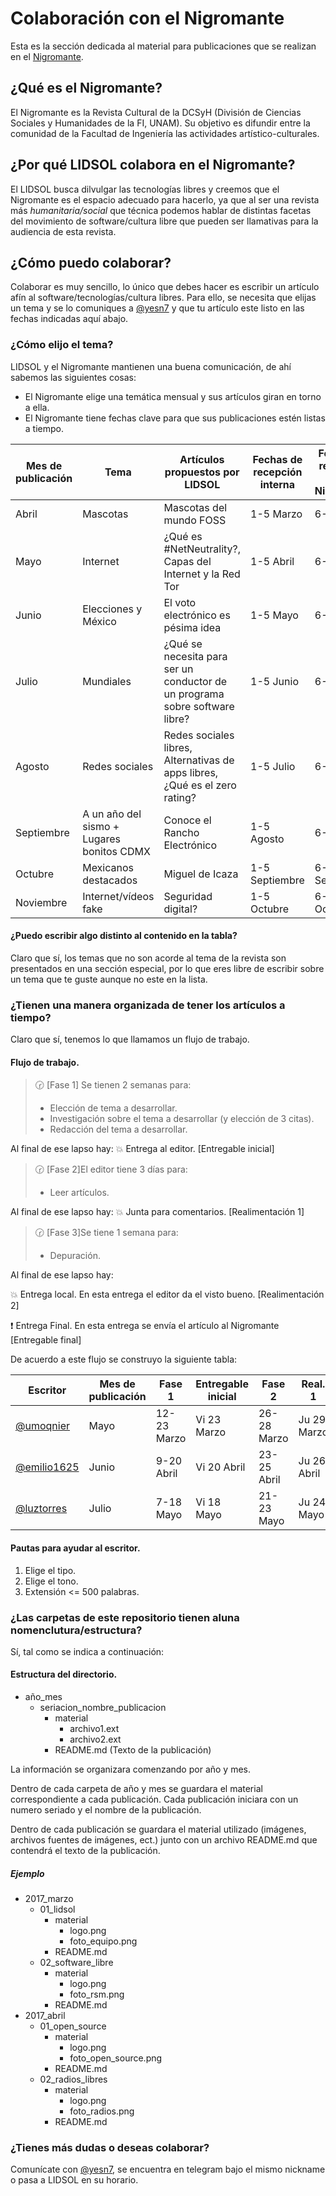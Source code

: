 # Colaboración con el Nigromante
Esta es la sección dedicada al material para publicaciones que se realizan en el [Nigromante](http://www.dcsyhfimapodo.unam.mx/nigromante/).

## ¿Qué es el Nigromante?
El Nigromante es la Revista Cultural de la DCSyH (División de Ciencias Sociales y Humanidades de la FI, UNAM). Su objetivo es difundir entre la comunidad de la Facultad de Ingeniería las actividades artístico-culturales.

## ¿Por qué LIDSOL colabora en el Nigromante?
El LIDSOL busca dilvulgar las tecnologías libres y creemos que el Nigromante es el espacio adecuado para hacerlo, ya que al ser una revista más *humanitaria/social* que técnica podemos hablar de distintas facetas del movimiento de software/cultura libre que pueden ser llamativas para la audiencia de esta revista.

## ¿Cómo puedo colaborar?
Colaborar es muy sencillo, lo único que debes hacer es escribir un artículo afín al software/tecnologías/cultura libres.
Para ello, se necesita que elijas un tema y se lo comuniques a [@yesn7](https://github.com/yesn7) y que tu artículo este listo en las fechas indicadas aquí abajo.

### ¿Cómo elijo el tema?
LIDSOL y el Nigromante mantienen una buena comunicación, de ahí sabemos las siguientes cosas:
- El Nigromante elige una temática mensual y sus artículos giran en torno a ella.
- El Nigromante tiene fechas clave para que sus publicaciones estén listas a tiempo.

Mes de publicación       | Tema    | Artículos propuestos por LIDSOL | Fechas de recepción interna| Fechas de recepción del Nigromante
----------|---------|---------------------------------|-|-
Abril     |Mascotas | Mascotas del mundo FOSS|1-5 Marzo| 6-9 Marzo
Mayo      |Internet | ¿Qué es #NetNeutrality?, Capas del Internet y la Red Tor|1-5 Abril|6-9 Abril
Junio     |Elecciones y México| El voto electrónico es pésima idea| 1-5 Mayo|6-9 Mayo
Julio     |Mundiales| ¿Qué se necesita para ser un conductor de un programa sobre software libre?| 1-5 Junio|6-9 Junio
Agosto    |Redes sociales| Redes sociales libres, Alternativas de apps libres, ¿Qué es el zero rating?| 1-5 Julio|6-9 Julio
Septiembre|A un año del sismo + Lugares bonitos CDMX| Conoce el Rancho Electrónico| 1-5 Agosto|6-9 Agosto
Octubre   |Mexicanos destacados| Miguel de Icaza|1-5 Septiembre|6-9 Septiembre
Noviembre |Internet/vídeos fake | Seguridad digital?| 1-5 Octubre|6-9 Octubre

#### ¿Puedo escribir algo distinto al contenido en la tabla?
Claro que sí, los temas que no son acorde al tema de la revista son presentados en una sección especial, por lo que eres libre de escribir sobre un tema que te guste aunque no este en la lista.

### ¿Tienen una manera organizada de tener los artículos a tiempo?
Claro que sí, tenemos lo que llamamos un flujo de trabajo.

#### Flujo de trabajo.

>  :clock230: [Fase 1] Se tienen 2 semanas para:
>- Elección de tema a desarrollar.
>- Investigación sobre el tema a desarrollar (y elección de 3 citas).
>- Redacción del tema a desarrollar.

 Al final de ese lapso hay:
 :boom: Entrega al editor. [Entregable inicial]

> :clock230: [Fase 2]El editor tiene 3 días para:
>- Leer artículos.

Al final de ese lapso hay:
:boom: Junta para comentarios. [Realimentación 1]  

> :clock230: [Fase 3]Se tiene 1 semana para:
>- Depuración.

Al final de ese lapso hay:

 :boom: Entrega local. En esta entrega el editor da el visto bueno. [Realimentación 2]

 :exclamation: Entrega Final. En esta entrega se envía el artículo al Nigromante [Entregable final]

De acuerdo a este flujo se construyo la siguiente tabla:

Escritor| Mes de publicación | Fase 1 | Entregable inicial| Fase 2 | Real. 1| Fase 3| Real. 2| Entregable final
--------|-------------------|--------|-------------------|--------|-----------------|---------|-----------------|---------------
[@umoqnier](https://github.com/umoqnier) | Mayo| 12-23 Marzo| Vi 23 Marzo|26-28 Marzo|Ju 29 Marzo| 29-5 Abril| Ju 5 Abril| Vi 6 Abril
[@emilio1625](https://github.com/emilio1625)| Junio| 9-20 Abril| Vi 20 Abril|23-25 Abril|Ju 26 Abril| 26-3 Mayo| Ju 3 Mayo| Vi 4 Mayo
[@luztorres](https://github.com/luztorres)| Julio| 7-18 Mayo| Vi 18 Mayo| 21-23 Mayo|Ju 24 Mayo| 24-31 Mayo| Ju 31 Mayo | Vi 1 Junio



#### Pautas para ayudar al escritor.  

1. Elige el tipo.
2. Elige el tono.
3. Extensión <= 500 palabras.

### ¿Las carpetas de este repositorio tienen aluna nomenclutura/estructura?
Sí, tal como se indica a continuación:

#### Estructura del directorio.
- año_mes
    - seriacion_nombre_publicacion
        - material
            - archivo1.ext
            - archivo2.ext
        - README.md (Texto de la publicación)

La información se organizara comenzando por año y mes.

Dentro de cada carpeta de año y mes se guardara el material correspondiente a cada publicación. Cada publicación iniciara  con un numero seriado y el nombre de la publicación.

Dentro de cada publicación se guardara el material utilizado (imágenes, archivos fuentes de imágenes, ect.) junto con un archivo README.md que contendrá el texto de la publicación.

##### Ejemplo

- 2017_marzo
    - 01_lidsol
        - material
            - logo.png
            - foto_equipo.png
        - README.md
    - 02_software_libre
        - material
            - logo.png
            - foto_rsm.png
        - README.md
- 2017_abril
    - 01_open_source
        - material
            - logo.png
            - foto_open_source.png
        - README.md
    - 02_radios_libres
        - material
            - logo.png
            - foto_radios.png
        - README.md

### ¿Tienes más dudas o deseas colaborar?
Comunícate con [@yesn7](https://github.com/yesn7), se encuentra en telegram bajo el mismo nickname o pasa a LIDSOL en su horario.
